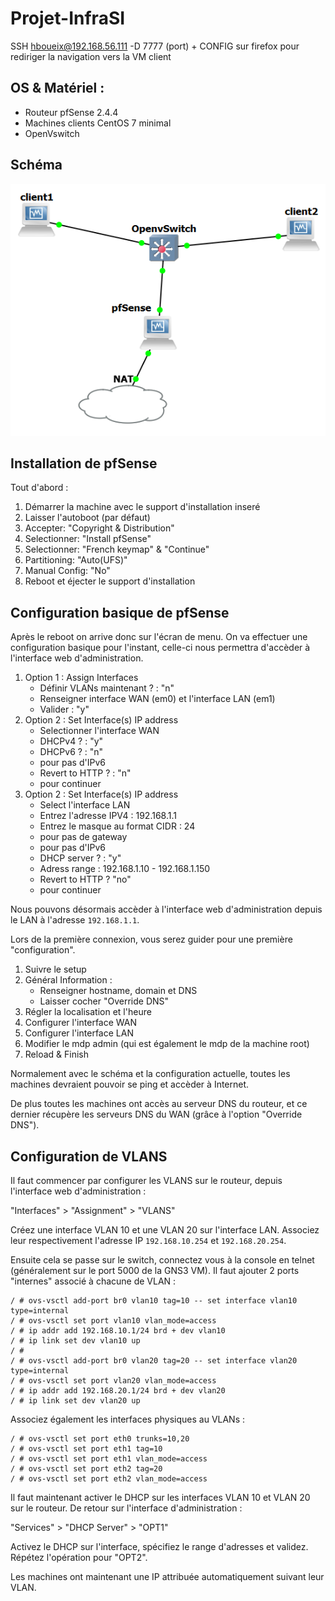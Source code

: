 # Projet-InfraSI
  
 SSH hboueix@192.168.56.111 -D 7777 (port) + CONFIG sur firefox pour rediriger la navigation vers la VM client
 
## OS & Matériel :
 
 + Routeur pfSense 2.4.4
 + Machines clients CentOS 7 minimal
 + OpenVswitch
 
## Schéma 
  
<p align="center">
  <img src="./images/schema.PNG" title="Schéma">
</p>
 
## Installation de pfSense

Tout d'abord :  
  
1) Démarrer la machine avec le support d'installation inseré
2) Laisser l'autoboot (par défaut)
3) Accepter: "Copyright & Distribution"
4) Selectionner: "Install pfSense"
5) Selectionner: "French keymap" & "Continue"
6) Partitioning: "Auto(UFS)"
7) Manual Config: "No"
8) Reboot et éjecter le support d'installation 
  

## Configuration basique de pfSense

Après le reboot on arrive donc sur l'écran de menu. On va effectuer une configuration basique pour l'instant, celle-ci nous permettra d'accèder à l'interface web d'administration.   
  
1) Option 1 : Assign Interfaces
    - Définir VLANs maintenant ? : "n"
    - Renseigner interface WAN (em0) et l'interface LAN (em1)
    - Valider : "y"
2) Option 2 : Set Interface(s) IP address
    - Selectionner l'interface WAN
    - DHCPv4 ? : "y"
    - DHCPv6 ? : "n"
    - <Enter> pour pas d'IPv6
    - Revert to HTTP ? : "n"
    - <Enter> pour continuer  
3) Option 2 : Set Interface(s) IP address
    - Select l'interface LAN
    - Entrez l'adresse IPV4 : 192.168.1.1
    - Entrez le masque au format CIDR : 24
    - <Enter> pour pas de gateway
    - <Enter> pour pas d'IPv6
    - DHCP server ? : "y"
    - Adress range : 192.168.1.10 - 192.168.1.150
    - Revert to HTTP ? "no"
    - <Enter> pour continuer
  
Nous pouvons désormais accèder à l'interface web d'administration depuis le LAN à l'adresse `192.168.1.1`.  
  
Lors de la première connexion, vous serez guider pour une première "configuration".

1) Suivre le setup
2) Général Information :
    - Renseigner hostname, domain et DNS
    - Laisser cocher "Override DNS"
3) Régler la localisation et l'heure
4) Configurer l'interface WAN
5) Configurer l'interface LAN
5) Modifier le mdp admin (qui est également le mdp de la machine root)
6) Reload & Finish  
  
Normalement avec le schéma et la configuration actuelle, toutes les machines devraient pouvoir se ping et accèder à Internet.  
  
De plus toutes les machines ont accès au serveur DNS du routeur, et ce dernier récupère les serveurs DNS du WAN (grâce à l'option "Override DNS").

## Configuration de VLANS

Il faut commencer par configurer les VLANS sur le routeur, depuis l'interface web d'administration :  
  
 "Interfaces" > "Assignment" > "VLANS"  
   
Créez une interface VLAN 10 et une VLAN 20 sur l'interface LAN. Associez leur respectivement l'adresse IP `192.168.10.254` et `192.168.20.254`.  
  
Ensuite cela se passe sur le switch, connectez vous à la console en telnet (généralement sur le port 5000 de la GNS3 VM). Il faut ajouter 2 ports "internes" associé à chacune de VLAN :  
```
/ # ovs-vsctl add-port br0 vlan10 tag=10 -- set interface vlan10 type=internal
/ # ovs-vsctl set port vlan10 vlan_mode=access
/ # ip addr add 192.168.10.1/24 brd + dev vlan10
/ # ip link set dev vlan10 up
/ #
/ # ovs-vsctl add-port br0 vlan20 tag=20 -- set interface vlan20 type=internal
/ # ovs-vsctl set port vlan20 vlan_mode=access
/ # ip addr add 192.168.20.1/24 brd + dev vlan20
/ # ip link set dev vlan20 up
```  
  
Associez également les interfaces physiques au VLANs :  
```
/ # ovs-vsctl set port eth0 trunks=10,20
/ # ovs-vsctl set port eth1 tag=10
/ # ovs-vsctl set port eth1 vlan_mode=access
/ # ovs-vsctl set port eth2 tag=20
/ # ovs-vsctl set port eth2 vlan_mode=access
```  
  
Il faut maintenant activer le DHCP sur les interfaces VLAN 10 et VLAN 20 sur le routeur. De retour sur l'interface d'administration :  
  
"Services" > "DHCP Server" > "OPT1"  
  
Activez le DHCP sur l'interface, spécifiez le range d'adresses et validez.  
Répétez l'opération pour "OPT2".  
  
Les machines ont maintenant une IP attribuée automatiquement suivant leur VLAN.







      
  
  
  
  
  
  
  
  
  
  
  
  
 
  





